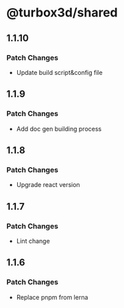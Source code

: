 # @turbox3d/shared

## 1.1.10

### Patch Changes

- Update build script&config file

## 1.1.9

### Patch Changes

- Add doc gen building process

## 1.1.8

### Patch Changes

- Upgrade react version

## 1.1.7

### Patch Changes

- Lint change

## 1.1.6

### Patch Changes

- Replace pnpm from lerna
